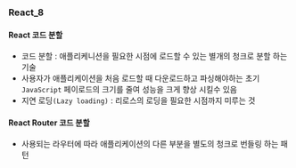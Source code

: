 ### React_8

#### React 코드 분할
- 코드 분할 : 애플리케니션을 필요한 시점에 로드할 수 있는 별개의 청크로 분할 하는 기술
- 사용자가 애플리케이션을 처음 로드할 때 다운로드하고 파싱해야하는 초기 `JavaScript` 페이로드의 크기를 줄여 성능을 크게 향상 시킬수 있음
- 지연 로딩`(Lazy loading)` : 리로스의 로딩을 필요한 시점까지 미루는 것

#### React Router 코드 분할
- 사용되는 라우터에 따라 애플리케이션의 다른 부분을 별도의 청크로 번들링 하는 패턴

